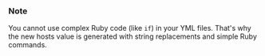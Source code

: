 <!-- post: -->


### Note

You cannot use complex Ruby code (like `if`) in your YML files. That's why the new hosts value is generated with string replacements and simple Ruby commands.




